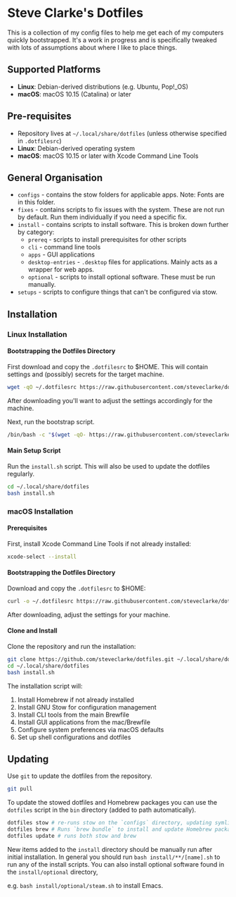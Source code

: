 # Steve Clarke's Dotfiles

This is a collection of my config files to help me get each of my computers
quickly bootstrapped. It's a work in progress and is specifically tweaked with
lots of assumptions about where I like to place things.

## Supported Platforms

* **Linux**: Debian-derived distributions (e.g. Ubuntu, Pop!_OS)
* **macOS**: macOS 10.15 (Catalina) or later

## Pre-requisites

* Repository lives at `~/.local/share/dotfiles` (unless otherwise specified in
  `.dotfilesrc`)
* **Linux**: Debian-derived operating system
* **macOS**: macOS 10.15 or later with Xcode Command Line Tools

## General Organisation

* `configs` - contains the stow folders for applicable apps.
  Note: Fonts are in this folder.
* `fixes` - contains scripts to fix issues with the system. These are not run by
  default. Run them individually if you need a specific fix.
* `install` - contains scripts to install software. This is broken down further
  by category:
   * `prereq` - scripts to install prerequisites for other scripts
   * `cli` - command line tools
   * `apps` - GUI applications
   * `desktop-entries` - `.desktop` files for applications. Mainly acts as a
     wrapper for web apps.
   * `optional` - scripts to install optional software. These must be run manually.
* `setups` - scripts to configure things that can't be configured via stow.


## Installation

### Linux Installation

#### Bootstrapping the Dotfiles Directory

First download and copy the `.dotfilesrc` to $HOME. This will contain settings
and (possibly) secrets for the target machine.

```bash
wget -qO ~/.dotfilesrc https://raw.githubusercontent.com/steveclarke/dotfiles/master/.dotfilesrc
```

After downloading you'll want to adjust the settings accordingly for the machine.

Next, run the bootstrap script.

```bash
/bin/bash -c "$(wget -qO- https://raw.githubusercontent.com/steveclarke/dotfiles/master/bootstrap.sh)"
```

#### Main Setup Script

Run the `install.sh` script. This will also be used to update the dotfiles regularly.

```bash
cd ~/.local/share/dotfiles
bash install.sh
```

### macOS Installation

#### Prerequisites

First, install Xcode Command Line Tools if not already installed:

```bash
xcode-select --install
```

#### Bootstrapping the Dotfiles Directory

Download and copy the `.dotfilesrc` to $HOME:

```bash
curl -o ~/.dotfilesrc https://raw.githubusercontent.com/steveclarke/dotfiles/master/.dotfilesrc
```

After downloading, adjust the settings for your machine.

#### Clone and Install

Clone the repository and run the installation:

```bash
git clone https://github.com/steveclarke/dotfiles.git ~/.local/share/dotfiles
cd ~/.local/share/dotfiles
bash install.sh
```

The installation script will:
1. Install Homebrew if not already installed
2. Install GNU Stow for configuration management
3. Install CLI tools from the main Brewfile
4. Install GUI applications from the mac/Brewfile
5. Configure system preferences via macOS defaults
6. Set up shell configurations and dotfiles

## Updating

Use `git` to update the dotfiles from the repository.

```bash
git pull
```

To update the stowed dotfiles and Homebrew packages you can use the `dotfiles`
script in the `bin` directory (added to path automatically).


```bash
dotfiles stow # re-runs stow on the `configs` directory, updating symlinks
dotfiles brew # Runs `brew bundle` to install and update Homebrew packages
dotfiles update # runs both stow and brew

```
New items added to the `install` directory should be manually run after initial
installation. In general you should run `bash install/**/[name].sh` to run
any of the install scripts. You can also install optional software found in the
`install/optional` directory,

e.g. `bash install/optional/steam.sh` to install Emacs.
